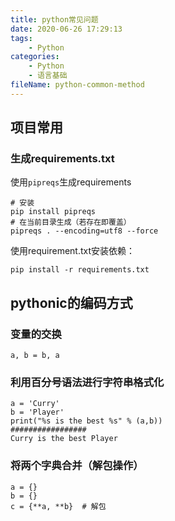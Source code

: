 ```yaml
---
title: python常见问题
date: 2020-06-26 17:29:13
tags:
	- Python
categories:
	- Python
	- 语言基础
fileName: python-common-method
---
```


## 项目常用

### 生成requirements.txt

使用`pipreqs`生成requirements

```
# 安装
pip install pipreqs
# 在当前目录生成（若存在即覆盖）
pipreqs . --encoding=utf8 --force
```

使用requirement.txt安装依赖：

```\
pip install -r requirements.txt
```



## pythonic的编码方式

### 变量的交换

```
a, b = b, a
```



### 利用百分号语法进行字符串格式化

```
a = 'Curry'
b = 'Player'
print("%s is the best %s" % (a,b))
#################
Curry is the best Player
```



### 将两个字典合并（解包操作）

```
a = {}
b = {}
c = {**a, **b}	# 解包
```

